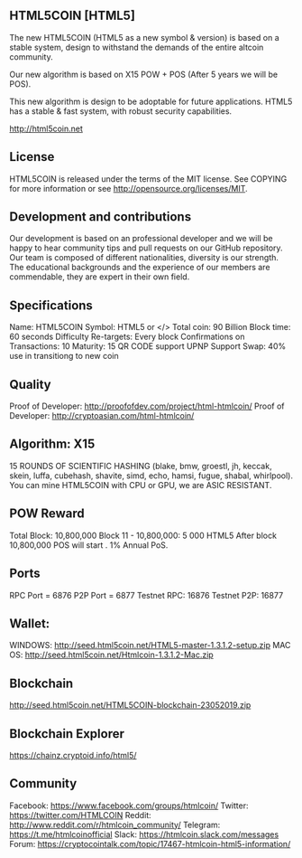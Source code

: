 ## HTML5COIN [HTML5]

The new HTML5COIN (HTML5 as a new symbol & version) is based on a stable system, design to withstand the demands of the entire altcoin community.

Our new algorithm is based on X15 POW + POS (After 5 years we will be POS).

This new algorithm is design to be adoptable for future applications. HTML5 has a stable & fast system, with robust security capabilities.

http://html5coin.net

## License

HTML5COIN is released under the terms of the MIT license. See COPYING for more information or see http://opensource.org/licenses/MIT.

## Development and contributions

Our development is based on an professional developer and we will be happy to hear community tips and pull requests on our GitHub repository. Our team is composed of different nationalities, diversity is our strength. The educational backgrounds and the experience of our members are  commendable, they are expert in their own field. 

## Specifications

Name: HTML5COIN
Symbol: HTML5 or </>
Total coin: 90 Billion 
Block time: 60 seconds 
Difficulty Re-targets: Every block Confirmations on Transactions: 10 
Maturity: 15
QR CODE support
UPNP Support
Swap: 40% use in transitiong to new coin


## Quality

Proof of Developer: http://proofofdev.com/project/html-htmlcoin/
Proof of Developer: http://cryptoasian.com/html-htmlcoin/

## Algorithm: X15
15 ROUNDS OF SCIENTIFIC HASHING (blake, bmw, groestl, jh, keccak, skein, luffa, cubehash, shavite, simd, echo, hamsi, fugue, shabal, whirlpool). You can mine HTML5COIN with CPU or GPU, we are ASIC RESISTANT.

## POW Reward
Total Block: 10,800,000 
Block 11 - 10,800,000: 5 000 HTML5 After block 10,800,000 POS will start . 1% Annual PoS.

## Ports
RPC Port = 6876
P2P Port = 6877
Testnet RPC: 16876
Testnet P2P: 16877 

## Wallet:
WINDOWS: http://seed.html5coin.net/HTML5-master-1.3.1.2-setup.zip
MAC OS:  http://seed.html5coin.net/Htmlcoin-1.3.1.2-Mac.zip


## Blockchain 
http://seed.html5coin.net/HTML5COIN-blockchain-23052019.zip

## Blockchain Explorer 
https://chainz.cryptoid.info/html5/

## Community
Facebook: https://www.facebook.com/groups/htmlcoin/
Twitter: https://twitter.com/HTMLCOIN
Reddit: http://www.reddit.com/r/htmlcoin_community/
Telegram: https://t.me/htmlcoinofficial
Slack: https://htmlcoin.slack.com/messages
Forum: https://cryptocointalk.com/topic/17467-htmlcoin-html5-information/

